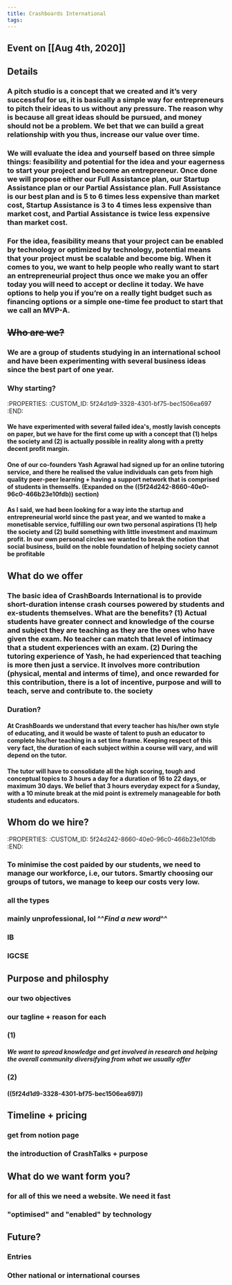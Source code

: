 ```yaml
---
title: Crashboards International
tags:
---
```


## Event on [[Aug 4th, 2020]]
## Details
### A pitch studio is a concept that we created and it’s very successful for us, it is basically a simple way for entrepreneurs to pitch their ideas to us without any pressure. The reason why is because all great ideas should be pursued, and money should not be a problem. We bet that we can build a great relationship with you thus, increase our value over time.
### We will evaluate the idea and yourself based on three simple things: feasibility and potential for the idea and your eagerness to start your project and become an entrepreneur. Once done we will propose either our Full Assistance plan, our Startup Assistance plan or our Partial Assistance plan. Full Assistance is our best plan and is 5 to 6 times less expensive than market cost, Startup Assistance is 3 to 4 times less expensive than market cost, and Partial Assistance is twice less expensive than market cost.
### For the idea, feasibility means that your project can be enabled by technology or optimized by technology, potential means that your project must be scalable and become big. When it comes to you, we want to help people who really want to start an entrepreneurial project thus once we make you an offer today you will need to accept or decline it today. We have options to help you if you’re on a really tight budget such as financing options or a simple one-time fee product to start that we call an MVP-A.
## ~~**Who are we?**~~
### We are a group of students studying in an international school and have been experimenting with several business ideas since the best part of one year.
### Why starting?
   :PROPERTIES:
   :CUSTOM_ID: 5f24d1d9-3328-4301-bf75-bec1506ea697
   :END:
#### We have experimented with several failed idea's, mostly lavish concepts on paper, but we have for the first come up with a concept that (1) helps the society and (2) is actually possible in reality along with a pretty decent profit margin.
#### One of our co-founders Yash Agrawal had signed up for an online tutoring service, and there he realised the value individuals can gets from high quality peer-peer learning + having a support network that is comprised of students in themselfs. (Expanded on the ((5f24d242-8660-40e0-96c0-466b23e10fdb)) section)
#### As I said, we had been looking for a way into the startup and entrepreneurial world since the past year, and we wanted to make a monetisable service, fulfilling our own two personal aspirations (1) help the society and (2) build something with little investment and maximum profit. **In our own personal circles we wanted to break the notion that social business, build on the noble foundation of helping society cannot be profitable**
## **What do we offer**
### The basic idea of CrashBoards International is to provide short-duration intense crash courses powered by students and ex-students themselves. What are the benefits? (1) Actual students have greater connect and knowledge of the course and subject they are teaching as they are the ones who have given the exam. No teacher can match that level of intimacy that a student experiences with an exam. (2) During the tutoring experience of Yash, he had experienced that teaching is more then just a service. It involves more contribution (physical, mental and interms of time), and once rewarded for this contribution, there is a lot of incentive, purpose and will to teach, serve and contribute to. the society
### Duration?
#### At CrashBoards we understand that every teacher has his/her own style of educating, and it would be waste of talent to push an educator to complete his/her teaching in a set time frame. Keeping respect of this very fact, the duration of each subject within a course will vary, and will depend on the tutor.
#### The tutor will have to consolidate all the high scoring, tough and conceptual topics to 3 hours a day for a duration of 16 to 22 days, or maximum 30 days.   We belief that 3 hours everyday expect for a Sunday, with a 10 minute break at the mid point is extremely manageable for both students and educators.
## **Whom do we hire?**
   :PROPERTIES:
   :CUSTOM_ID: 5f24d242-8660-40e0-96c0-466b23e10fdb
   :END:
### To minimise the cost paided by our students, we need to manage our workforce, i.e, our tutors. Smartly choosing our groups of tutors, we manage to keep our costs very low.
### all the types
### mainly unprofessional, lol ^^_Find a new word_^^
### IB
### IGCSE
## **Purpose and philosphy**
### our two objectives
### our tagline + reason for each
### (1)
##### We want to spread knowledge and get involved in research and helping the overall community diversifying from what we usually offer
### (2)
#### ((5f24d1d9-3328-4301-bf75-bec1506ea697))
## **Timeline + pricing**
### get from notion page
### the introduction of CrashTalks + purpose
## **What do we want form you?**
### for all of this we need a website. We need it fast
### "optimised" and "enabled" by technology
## **Future?**
### Entries
### Other national or international courses